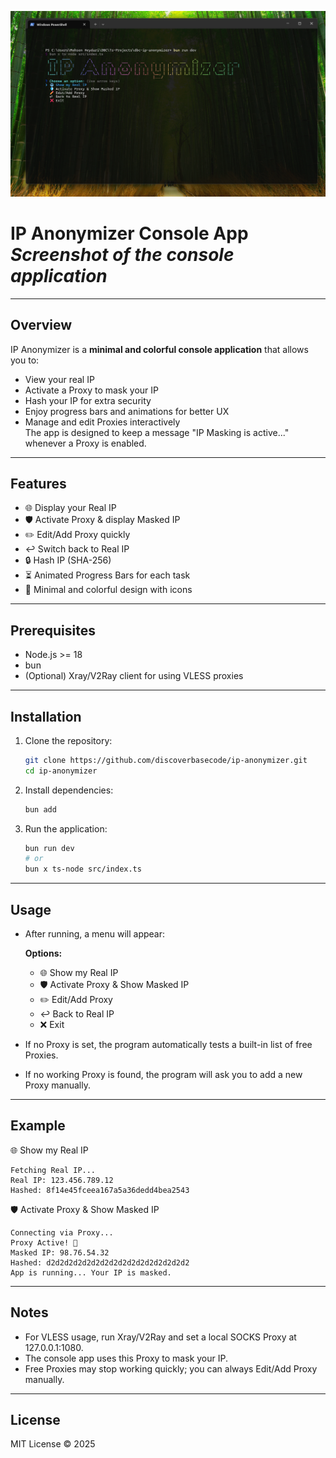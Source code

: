 ![App Screenshot](./public/001.png)
# IP Anonymizer Console App *Screenshot of the console application*
---

## Overview

IP Anonymizer is a **minimal and colorful console application** that allows you to:

- View your real IP
- Activate a Proxy to mask your IP
- Hash your IP for extra security
- Enjoy progress bars and animations for better UX
- Manage and edit Proxies interactively  
  The app is designed to keep a message "IP Masking is active..." whenever a Proxy is enabled.

---

## Features

- 🌐 Display your Real IP
- 🛡️ Activate Proxy & display Masked IP
- ✏️ Edit/Add Proxy quickly
- ↩️ Switch back to Real IP
- 🔒 Hash IP (SHA-256)
- ⏳ Animated Progress Bars for each task
- 🎨 Minimal and colorful design with icons

---

## Prerequisites

- Node.js >= 18
- bun
- (Optional) Xray/V2Ray client for using VLESS proxies

---

## Installation

1. Clone the repository:
   ```bash  
   git clone https://github.com/discoverbasecode/ip-anonymizer.git  
   cd ip-anonymizer  
   ```  

2. Install dependencies:
   ```bash  
   bun add  
   ```  

3. Run the application:
   ```bash  
   bun run dev  
   # or  
   bun x ts-node src/index.ts  
   ```  

---

## Usage

- After running, a menu will appear:

  **Options:**
    - 🌐 Show my Real IP
    - 🛡️ Activate Proxy & Show Masked IP
    - ✏️ Edit/Add Proxy
    - ↩️ Back to Real IP
    - ❌ Exit

- If no Proxy is set, the program automatically tests a built-in list of free Proxies.
- If no working Proxy is found, the program will ask you to add a new Proxy manually.

---

## Example

🌐 Show my Real IP

```
Fetching Real IP...
Real IP: 123.456.789.12
Hashed: 8f14e45fceea167a5a36dedd4bea2543
```

🛡️ Activate Proxy & Show Masked IP

```
Connecting via Proxy...
Proxy Active! 🚀
Masked IP: 98.76.54.32
Hashed: d2d2d2d2d2d2d2d2d2d2d2d2d2d2d2d2
App is running... Your IP is masked.
```

---

## Notes

- For VLESS usage, run Xray/V2Ray and set a local SOCKS Proxy at 127.0.0.1:1080.
- The console app uses this Proxy to mask your IP.
- Free Proxies may stop working quickly; you can always Edit/Add Proxy manually.

---

## License

MIT License © 2025
